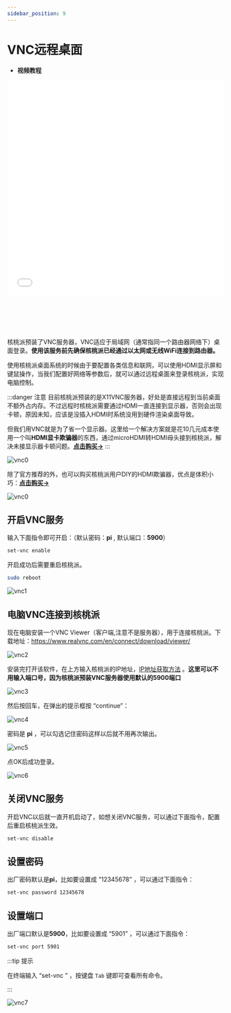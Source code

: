 ```yaml
---
sidebar_position: 9
---
```


# VNC远程桌面

- **视频教程**

<iframe src="//player.bilibili.com/player.html?isOutside=true&aid=1953508549&bvid=BV14C411n7TY&cid=1518749812&p=1" scrolling="no" border="0" frameborder="no" framespacing="0" allowfullscreen="true" width="100%" height="500"></iframe>

<br></br>
<br></br>

核桃派预装了VNC服务器，VNC适应于局域网（通常指同一个路由器网络下）桌面登录。**使用该服务前先确保核桃派已经通过以太网或无线WiFi连接到路由器。**

使用核桃派桌面系统的时候由于要配置各类信息和联网，可以使用HDMI显示屏和键鼠操作，当我们配置好网络等参数后，就可以通过远程桌面来登录核桃派，实现电脑控制。

:::danger 注意
目前核桃派预装的是X11VNC服务器，好处是直接远程到当前桌面不额外占内存。不过远程时核桃派需要通过HDMI一直连接到显示器，否则会出现卡顿，原因未知，应该是没插入HDMI时系统没用到硬件渲染桌面导致。

但我们用VNC就是为了省一个显示器。这里给一个解决方案就是花10几元成本使用一个叫**HDMI显卡欺骗器**的东西，通过microHDMI转HDMI母头接到核桃派，解决未接显示器卡顿问题。[**点击购买->**](https://item.taobao.com/item.htm?spm=a213gs.success.result.1.6c854831c6UKif&id=741004778478) 
:::

![vnc0](./img/vnc/vnc0.png)

除了官方推荐的外，也可以购买核桃派用户DIY的HDMI欺骗器，优点是体积小巧：[**点击购买->**](https://www.goofish.com/item?id=839752328610) 

![vnc0](./img/vnc/vnc0_1.png)

## 开启VNC服务

输入下面指令即可开启：（默认密码：**pi** , 默认端口：**5900**）

```bash
set-vnc enable
```

开启成功后需要重启核桃派。

```bash
sudo reboot
```

![vnc1](./img/vnc/vnc1.png)


## 电脑VNC连接到核桃派

现在电脑安装一个VNC Viewer（客户端,注意不是服务器），用于连接核桃派。下载地址：https://www.realvnc.com/en/connect/download/viewer/

![vnc2](./img/vnc/vnc2.png)

安装完打开该软件，在上方输入核桃派的IP地址，[IP地址获取方法](../os_software/ip_get) 。**这里可以不用输入端口号，因为核桃派预装VNC服务器使用默认的5900端口**

![vnc3](./img/vnc/vnc3.png)

然后按回车，在弹出的提示框按 “continue”：

![vnc4](./img/vnc/vnc4.png)

密码是 **pi** ，可以勾选记住密码这样以后就不用再次输出。

![vnc5](./img/vnc/vnc5.png)

点OK后成功登录。

![vnc6](./img/vnc/vnc6.png)

## 关闭VNC服务

开启VNC以后就一直开机启动了，如想关闭VNC服务，可以通过下面指令，配置后重启核桃派生效。

```bash
set-vnc disable
```

## 设置密码

出厂密码默认是**pi**，比如要设置成 “12345678” ，可以通过下面指令：

```bash
set-vnc password 12345678
```

## 设置端口

出厂端口默认是**5900**，比如要设置成 “5901” ，可以通过下面指令：

```bash
set-vnc port 5901
```

:::tip 提示

在终端输入 “set-vnc ” ，按键盘 `Tab` 键即可查看所有命令。

:::

![vnc7](./img/vnc/vnc7.png)




